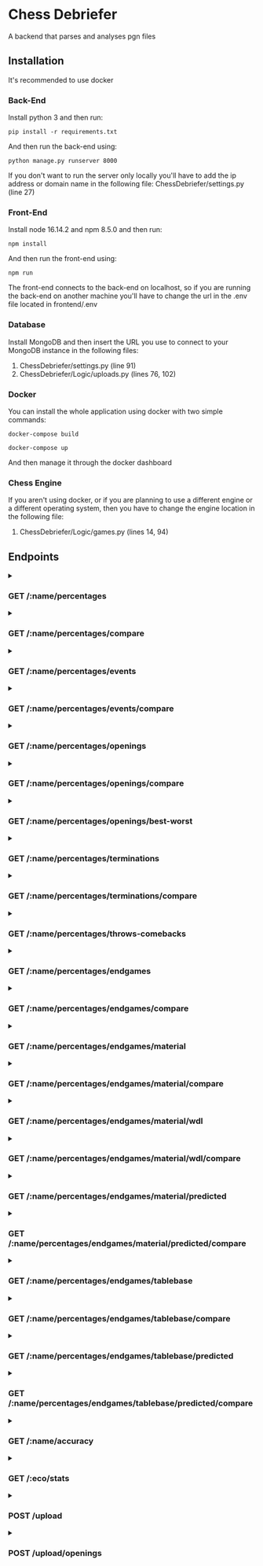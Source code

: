 # Chess Debriefer

A backend that parses and analyses pgn files

## Installation

It's recommended to use docker

### Back-End

Install python 3 and then run:
``` 
pip install -r requirements.txt
```
And then run the back-end using:
```
python manage.py runserver 8000
```
If you don't want to run the server only locally you'll have to add the ip address or domain name in the following file:
ChessDebriefer/settings.py (line 27)

### Front-End

Install node 16.14.2 and npm 8.5.0 and then run:
``` 
npm install
```
And then run the front-end using:
``` 
npm run
```
The front-end connects to the back-end on localhost, so if you are running the back-end on another machine you'll have to change the url in the .env file located in frontend/.env

### Database

Install MongoDB and then insert the URL you use to connect to your MongoDB instance in the following files:
1. ChessDebriefer/settings.py (line 91)
2. ChessDebriefer/Logic/uploads.py (lines 76, 102)

### Docker

You can install the whole application using docker with two simple commands:
``` 
docker-compose build 
```
``` 
docker-compose up 
```
And then manage it through the docker dashboard

### Chess Engine

If you aren't using docker, or if you are planning to use a different engine or a different operating system, then you have to change the engine location in the following file:
1. ChessDebriefer/Logic/games.py (lines 14, 94)

## Endpoints

<details>
  <summary> 
  <h3> GET /:name/percentages </h3>
  
  </summary>
  
  #### URI parameters
  * **opponent** : (optional) find only the matches played against this opponent
  * **from** : (optional) find only the matches played after this date
  * **to** : (optional) find only the matches played before this date
  * **minelo** : (optional) find only the matches played where your elo was greater than this
  * **maxelo** : (optional) find only the matches played where your elo was lower than this
  
  #### Response
  Headers
  ```
  Content-Type: application/json
  ```
  
<details>
  <summary>Body</summary>
  
  ```json
	{
		"general percentages": {
			"your wins": 117,
			"your losses": 93,
			"your draws": 9,
			"your win percentage": 53.42,
			"your loss percentage": 42.47,
			"your draw percentage": 4.11
		},
		"side percentages": {
			"white": {
				"your wins": 20,
				"your losses": 22,
				"your draws": 4,
				"your win percentage": 43.48,
				"your loss percentage": 47.83,
				"your draw percentage": 8.7
			},
			"black": {
				"your wins": 97,
				"your losses": 71,
				"your draws": 5,
				"your win percentage": 56.07,
				"your loss percentage": 41.04,
				"your draw percentage": 2.89
			}
		}
	}
  ```
</details>
	
</details>

<details>
  <summary> 
  <h3> GET /:name/percentages/compare </h3>
  
  </summary>
  
  #### URI parameters
  * **elo** : (optional) elo used to find other players' stats, otherwise your elo is used
  * **range** : (optional) players used to generate the stats are within this range (elo - range ~ elo + range)
  * **minelo** : (optional) find only the matches played where your elo was greater than this
  * **maxelo** : (optional) find only the matches played where your elo was lower than this
  
  #### Response
  Headers
  ```
  Content-Type: application/json
  ```
  
<details>
  <summary>Body</summary>
  
  ```json
	{
		"general percentages": {
			"your wins": 117,
			"your losses": 93,
			"your draws": 9,
			"your win percentage": 53.42,
			"your loss percentage": 42.47,
			"your draw percentage": 4.11,
			"other players wins": 35435,
			"other players losses": 42096,
			"other players draws": 2448,
			"other players win percentage": 44.31,
			"other players loss percentage": 52.63,
			"other players draw percentage": 3.06
		},
		"side percentages": {
			"white": {
				"your wins": 20,
				"your losses": 22,
				"your draws": 4,
				"your win percentage": 43.48,
				"your loss percentage": 47.83,
				"your draw percentage": 8.7,
				"other players wins": 19063,
				"other players losses": 19879,
				"other players draws": 1242,
				"other players win percentage": 47.44,
				"other players loss percentage": 49.47,
				"other players draw percentage": 3.09
			},
			"black": {
				"your wins": 97,
				"your losses": 71,
				"your draws": 5,
				"your win percentage": 56.07,
				"your loss percentage": 41.04,
				"your draw percentage": 2.89,
				"other players wins": 16372,
				"other players losses": 22217,
				"other players draws": 1206,
				"other players win percentage": 41.14,
				"other players loss percentage": 55.83,
				"other players draw percentage": 3.03
			}
		}
	}
  ```
</details>
	
</details>

<details>
  <summary> 
  <h3> GET /:name/percentages/events </h3>
  
  </summary>
  
  #### URI parameters
  * **opponent** : (optional) find only the matches played against this opponent
  * **from** : (optional) find only the matches played after this date
  * **to** : (optional) find only the matches played before this date
  * **minelo** : (optional) find only the matches played where your elo was greater than this
  * **maxelo** : (optional) find only the matches played where your elo was lower than this
  
  #### Response
  Headers
  ```
  Content-Type: application/json
  ```
  
<details>
  <summary>Body</summary>
  
  ```json
	{
		"Rated Classical game": {
			"your wins": 116,
			"your losses": 92,
			"your draws": 9,
			"your win percentage": 53.46,
			"your loss percentage": 42.4,
			"your draw percentage": 4.15
		},
		"Rated Blitz game": {
			"your wins": 1,
			"your losses": 1,
			"your draws": 0,
			"your win percentage": 50.0,
			"your loss percentage": 50.0,
			"your draw percentage": 0.0
		}
	}
  ```
</details>
	
</details>

<details>
  <summary> 
  <h3> GET /:name/percentages/events/compare </h3>
  
  </summary>
  
  #### URI parameters
  * **elo** : (optional) elo used to find other players' stats, otherwise your elo is used
  * **range** : (optional) players used to generate the stats are within this range (elo - range ~ elo + range)
  * **event** : (optional) which events to find stats on, otherwise all of your events are used
  * **minelo** : (optional) find only the matches played where your elo was greater than this
  * **maxelo** : (optional) find only the matches played where your elo was lower than this
  
  #### Response
  Headers
  ```
  Content-Type: application/json
  ```
  
<details>
  <summary>Body</summary>
  
  ```json
	{
		"Rated Classical game": {
			"your wins": 116,
			"your losses": 92,
			"your draws": 9,
			"your win percentage": 53.46,
			"your loss percentage": 42.4,
			"your draw percentage": 4.15,
			"other players wins": 14870,
			"other players losses": 16505,
			"other players draws": 1110,
			"other players win percentage": 45.77,
			"other players loss percentage": 50.81,
			"other players draw percentage": 3.42
		},
		"Rated Blitz game": {
			"your wins": 1,
			"your losses": 1,
			"your draws": 0,
			"your win percentage": 50.0,
			"your loss percentage": 50.0,
			"your draw percentage": 0.0,
			"other players wins": 13940,
			"other players losses": 16231,
			"other players draws": 946,
			"other players win percentage": 44.8,
			"other players loss percentage": 52.16,
			"other players draw percentage": 3.04
		}
	}
  ```
</details>
	
</details>

<details>
  <summary> 
  <h3> GET /:name/percentages/openings </h3>
  
  </summary>
  
  #### URI parameters
  * **opponent** : (optional) find only the matches played against this opponent
  * **from** : (optional) find only the matches played after this date
  * **to** : (optional) find only the matches played before this date
  * **minelo** : (optional) find only the matches played where your elo was greater than this
  * **maxelo** : (optional) find only the matches played where your elo was lower than this
  * **eco** : (optional) get only and more specific stats on these ecos, separated by a comma or specify a range (from-to)
  
  #### Response
  Headers
  ```
  Content-Type: application/json
  ```
  
<details>
  <summary>Body</summary>
  
  ```json
	{
		"A04": {
			"your wins": 3,
			"your losses": 4,
			"your draws": 0,
			"your win percentage": 42.86,
			"your loss percentage": 57.14,
			"your draw percentage": 0.0
		},
		"A00": {
			"your wins": 31,
			"your losses": 26,
			"your draws": 4,
			"your win percentage": 50.82,
			"your loss percentage": 42.62,
			"your draw percentage": 6.56
		},
		"A13": {
			"your wins": 1,
			"your losses": 2,
			"your draws": 0,
			"your win percentage": 33.33,
			"your loss percentage": 66.67,
			"your draw percentage": 0.0
		},
		"C20": {
			"your wins": 1,
			"your losses": 0,
			"your draws": 0,
			"your win percentage": 100.0,
			"your loss percentage": 0.0,
			"your draw percentage": 0.0
		},
		"C00": {
			"your wins": 48,
			"your losses": 46,
			"your draws": 3,
			"your win percentage": 49.48,
			"your loss percentage": 47.42,
			"your draw percentage": 3.09
		},
		"A40": {
			"your wins": 33,
			"your losses": 14,
			"your draws": 2,
			"your win percentage": 67.35,
			"your loss percentage": 28.57,
			"your draw percentage": 4.08
		},
		"B00": {
			"your wins": 0,
			"your losses": 1,
			"your draws": 0,
			"your win percentage": 0.0,
			"your loss percentage": 100.0,
			"your draw percentage": 0.0
		}
	}
  ```
</details>
	
</details>

<details>
  <summary> 
  <h3> GET /:name/percentages/openings/compare </h3>
  
  </summary>
  
  #### URI parameters
  * **elo** : (optional) elo used to find other players' stats, otherwise your elo is used
  * **range** : (optional) players used to generate the stats are within this range (elo - range ~ elo + range)
  * **eco** : (optional) which ecos to find stats on, otherwise all of your ecos are used (list separated by a comma)
  * **minelo** : (optional) find only the matches played where your elo was greater than this
  * **maxelo** : (optional) find only the matches played where your elo was lower than this
  
  #### Response
  Headers
  ```
  Content-Type: application/json
  ```
  
<details>
  <summary>Body</summary>
  
  ```json
	{
		"A00": {
			"your wins": 31,
			"your losses": 26,
			"your draws": 4,
			"your win percentage": 50.82,
			"your loss percentage": 42.62,
			"your draw percentage": 6.56,
			"other players wins": 3017,
			"other players losses": 3426,
			"other players draws": 200,
			"other players win percentage": 45.42,
			"other players loss percentage": 51.57,
			"other players draw percentage": 3.01
		},
		"A13": {
			"your wins": 1,
			"your losses": 2,
			"your draws": 0,
			"your win percentage": 33.33,
			"your loss percentage": 66.67,
			"your draw percentage": 0.0,
			"other players wins": 105,
			"other players losses": 143,
			"other players draws": 12,
			"other players win percentage": 40.38,
			"other players loss percentage": 55.0,
			"other players draw percentage": 4.62
		},
		"A04": {
			"your wins": 3,
			"your losses": 4,
			"your draws": 0,
			"your win percentage": 42.86,
			"your loss percentage": 57.14,
			"your draw percentage": 0.0,
			"other players wins": 392,
			"other players losses": 548,
			"other players draws": 25,
			"other players win percentage": 40.62,
			"other players loss percentage": 56.79,
			"other players draw percentage": 2.59
		},
		"C20": {
			"your wins": 1,
			"your losses": 0,
			"your draws": 0,
			"your win percentage": 100.0,
			"your loss percentage": 0.0,
			"your draw percentage": 0.0,
			"other players wins": 2015,
			"other players losses": 2067,
			"other players draws": 116,
			"other players win percentage": 48.0,
			"other players loss percentage": 49.24,
			"other players draw percentage": 2.76
		},
		"B00": {
			"your wins": 0,
			"your losses": 1,
			"your draws": 0,
			"your win percentage": 0.0,
			"your loss percentage": 100.0,
			"your draw percentage": 0.0,
			"other players wins": 2563,
			"other players losses": 3059,
			"other players draws": 171,
			"other players win percentage": 44.24,
			"other players loss percentage": 52.81,
			"other players draw percentage": 2.95
		},
		"C00": {
			"your wins": 48,
			"your losses": 46,
			"your draws": 3,
			"your win percentage": 49.48,
			"your loss percentage": 47.42,
			"your draw percentage": 3.09,
			"other players wins": 1876,
			"other players losses": 2083,
			"other players draws": 113,
			"other players win percentage": 46.07,
			"other players loss percentage": 51.15,
			"other players draw percentage": 2.78
		},
		"A40": {
			"your wins": 33,
			"your losses": 14,
			"your draws": 2,
			"your win percentage": 67.35,
			"your loss percentage": 28.57,
			"your draw percentage": 4.08,
			"other players wins": 2415,
			"other players losses": 2870,
			"other players draws": 153,
			"other players win percentage": 44.41,
			"other players loss percentage": 52.78,
			"other players draw percentage": 2.81
		}
	}
  ```
</details>
	
</details>

<details>
  <summary> 
  <h3> GET /:name/percentages/openings/best-worst </h3>
  
  </summary>
  
  #### URI parameters
  * **opponent** : (optional) find only the matches played against this opponent (only filters your best worst openings)
  * **from** : (optional) find only the matches played after this date (only filters your best worst openings)
  * **to** : (optional) find only the matches played before this date (only filters your best worst openings)
  * **minelo** : (optional) find only the matches played where your elo was greater than this (only filters your best worst openings)
  * **maxelo** : (optional) find only the matches played where your elo was lower than this (only filters your best worst openings)
  * **elo** : (optional) elo used to find other players' stats, otherwise your elo is used
  * **range** : (optional) players used to generate the stats are within this range (elo - range ~ elo + range)
  * **limit** : (optional) openings list limit (default is 3)
  * **min_played** : (optional) only considers openings that have at least this many matches played
  
  #### Response
  Headers
  ```
  Content-Type: application/json
  ```
  
<details>
  <summary>Body</summary>
  
  ```json
	{
		"your best": [
			"B01",
			"C02",
			"C23"
		],
		"your worst": [
			"C24",
			"C00",
			"B20"
		],
		"other players best": [
			"C28",
			"C48",
			"D01"
		],
		"other players worst": [
			"C80",
			"B31",
			"C11"
		]
	}
  ```
</details>
	
</details>

<details>
  <summary> 
  <h3> GET /:name/percentages/terminations </h3>
  
  </summary>
  
  #### URI parameters
  * **opponent** : (optional) find only the matches played against this opponent
  * **from** : (optional) find only the matches played after this date
  * **to** : (optional) find only the matches played before this date
  * **minelo** : (optional) find only the matches played where your elo was greater than this
  * **maxelo** : (optional) find only the matches played where your elo was lower than this
  
  #### Response
  Headers
  ```
  Content-Type: application/json
  ```
  
<details>
  <summary>Body</summary>
  
  ```json
	{
		"Normal": {
			"your wins": 101,
			"your losses": 87,
			"your draws": 9,
			"your win percentage": 51.27,
			"your loss percentage": 44.16,
			"your draw percentage": 4.57
		},
		"Time forfeit": {
			"your wins": 16,
			"your losses": 6,
			"your draws": 0,
			"your win percentage": 72.73,
			"your loss percentage": 27.27,
			"your draw percentage": 0.0
		}
	}
  ```
</details>
	
</details>

<details>
  <summary> 
  <h3> GET /:name/percentages/terminations/compare </h3>
  
  </summary>
  
  #### URI parameters
  * **elo** : (optional) elo used to find other players' stats, otherwise your elo is used
  * **range** : (optional) players used to generate the stats are within this range (elo - range ~ elo + range)
  * **termination** : (optional) which terminations to find stats on, otherwise all of your terminations are used
  * **minelo** : (optional) find only the matches played where your elo was greater than this
  * **maxelo** : (optional) find only the matches played where your elo was lower than this
  
  #### Response
  Headers
  ```
  Content-Type: application/json
  ```
  
<details>
  <summary>Body</summary>
  
  ```json
	{
		"Normal": {
			"your wins": 101,
			"your losses": 87,
			"your draws": 9,
			"your win percentage": 51.27,
			"your loss percentage": 44.16,
			"your draw percentage": 4.57,
			"other players wins": 24634,
			"other players losses": 29923,
			"other players draws": 2187,
			"other players win percentage": 43.41,
			"other players loss percentage": 52.73,
			"other players draw percentage": 3.85
		},
		"Time forfeit": {
			"your wins": 16,
			"your losses": 6,
			"your draws": 0,
			"your win percentage": 72.73,
			"your loss percentage": 27.27,
			"your draw percentage": 0.0,
			"other players wins": 10801,
			"other players losses": 12173,
			"other players draws": 261,
			"other players win percentage": 46.49,
			"other players loss percentage": 52.39,
			"other players draw percentage": 1.12
		}
	}
  ```
</details>
	
</details>

<details>
  <summary> 
  <h3> GET /:name/percentages/throws-comebacks </h3>
  
  </summary>
  
  #### URI parameters
  * **opponent** : (optional) find only the matches played against this opponent
  * **from** : (optional) find only the matches played after this date
  * **to** : (optional) find only the matches played before this date
  * **minelo** : (optional) find only the matches played where your elo was greater than this
  * **maxelo** : (optional) find only the matches played where your elo was lower than this
  
  #### Response
  Headers
  ```
  Content-Type: application/json
  ```
  
<details>
  <summary>Body</summary>
  
  ```json
	{
		"throws": 34,
		"losses": 86,
		"percentage_throws": 39.53,
		"comebacks": 10,
		"wins": 105,
		"percentage_comebacks": 9.52
	}
  ```
</details>
	
</details>

<details>
  <summary> 
  <h3> GET /:name/percentages/endgames </h3>
  
  </summary>
  
  #### URI parameters
  * **pieces** : (optional) how many pieces must be left on the board (at least) to be considered an endgame
  * **opponent** : (optional) find only the matches played against this opponent
  * **from** : (optional) find only the matches played after this date
  * **to** : (optional) find only the matches played before this date
  * **minelo** : (optional) find only the matches played where your elo was greater than this
  * **maxelo** : (optional) find only the matches played where your elo was lower than this
  
  #### Response
  Headers
  ```
  Content-Type: application/json
  ```
  
<details>
  <summary>Body</summary>
  
  ```json
	{
		"general percentages": {
			"games": 219,
			"endgames": 54,
			"percentage of games that finish in the endgame": 24.66,
			"wins": 23,
			"losses": 25,
			"draws": 6,
			"win percentage": 42.59,
			"loss percentage": 46.3,
			"draw percentage": 11.11
		},
		"side percentages": {
			"white": {
				"wins": 3,
				"losses": 5,
				"draws": 2,
				"win percentage": 30.0,
				"loss percentage": 50.0,
				"draw percentage": 20.0
			},
			"black": {
				"wins": 20,
				"losses": 20,
				"draws": 4,
				"win percentage": 45.45,
				"loss percentage": 45.45,
				"draw percentage": 9.09
			}
		}
	}
  ```
</details>
	
</details>

<details>
  <summary> 
  <h3> GET /:name/percentages/endgames/compare </h3>
  
  </summary>
  
  #### URI parameters
  * **elo** : (optional) elo used to find other players' stats, otherwise your elo is used
  * **range** : (optional) players used to generate the stats are within this range (elo - range ~ elo + range)
  * **minelo** : (optional) find only the matches played where your elo was greater than this
  * **maxelo** : (optional) find only the matches played where your elo was lower than this
  
  #### Response
  Headers
  ```
  Content-Type: application/json
  ```
  
<details>
  <summary>Body</summary>
  
  ```json
	{
		"general percentages": {
			"games": 184,
			"endgames": 17,
			"percentage of games that finish in the endgame": 9.24,
			"wins": 4,
			"losses": 8,
			"draws": 5,
			"win percentage": 23.53,
			"loss percentage": 47.06,
			"draw percentage": 29.41,
			"other players games": 4077,
			"other players wins": 3083,
			"other players losses": 3082,
			"other players draws": 1978,
			"other players win percentage": 37.86,
			"other players loss percentage": 37.85,
			"other players draw percentage": 24.29
		},
		"side percentages": {
			"white": {
				"wins": 1,
				"losses": 1,
				"draws": 2,
				"win percentage": 25.0,
				"loss percentage": 25.0,
				"draw percentage": 50.0,
				"other players wins": 1532,
				"other players losses": 1554,
				"other players draws": 990,
				"other players win percentage": 37.59,
				"other players loss percentage": 38.13,
				"other players draw percentage": 24.29
			},
			"black": {
				"wins": 3,
				"losses": 7,
				"draws": 3,
				"win percentage": 23.08,
				"loss percentage": 53.85,
				"draw percentage": 23.08,
				"other players wins": 1551,
				"other players losses": 1528,
				"other players draws": 988,
				"other players win percentage": 38.14,
				"other players loss percentage": 37.57,
				"other players draw percentage": 24.29
			}
		}
	}
  ```
</details>
	
</details>

<details>
  <summary> 
  <h3> GET /:name/percentages/endgames/material </h3>
  
  </summary>
  
  #### URI parameters
  * **pieces** : (optional) how many pieces must be left on the board (at least) to be considered an endgame
  * **opponent** : (optional) find only the matches played against this opponent
  * **from** : (optional) find only the matches played after this date
  * **to** : (optional) find only the matches played before this date
  * **minelo** : (optional) find only the matches played where your elo was greater than this
  * **maxelo** : (optional) find only the matches played where your elo was lower than this
  
  #### Response
  Headers
  ```
  Content-Type: application/json
  ```
  
<details>
  <summary>Body</summary>
  
  ```json
	{
		"wins": 23,
		"matches you should have won (material advantage)": 16,
		"losses": 25,
		"matches you should have lost (material disadvantage)": 24,
		"draws": 6,
		"draws with material advantage": 2,
		"draws with material disadvantage": 4
	}
  ```
</details>
	
</details>

<details>
  <summary> 
  <h3> GET /:name/percentages/endgames/material/compare </h3>
  
  </summary>
  
  #### URI parameters
  * **elo** : (optional) elo used to find other players' stats, otherwise your elo is used
  * **range** : (optional) players used to generate the stats are within this range (elo - range ~ elo + range)
  * **minelo** : (optional) find only the matches played where your elo was greater than this
  * **maxelo** : (optional) find only the matches played where your elo was lower than this
  
  #### Response
  Headers
  ```
  Content-Type: application/json
  ```
  
<details>
  <summary>Body</summary>
  
  ```json
	{
		"wins": 4,
		"matches you should have won (material advantage)": 4,
		"losses": 8,
		"matches you should have lost (material disadvantage)": 7,
		"draws": 5,
		"draws with material advantage": 3,
		"draws with material disadvantage": 2,
		"other players wins": 3083,
		"matches other players should have won (material advantage)": 2717,
		"other players losses": 3082,
		"matches other players should have lost (material disadvantage)": 2717,
		"other players draws": 1978,
		"other players draws with material advantage": 989,
		"other players draws with material disadvantage": 989
	}
  ```
</details>
	
</details>

<details>
  <summary> 
  <h3> GET /:name/percentages/endgames/material/wdl </h3>
  
  </summary>
  
  #### URI parameters
  * **pieces** : (optional) how many pieces must be left on the board (at least) to be considered an endgame
  * **opponent** : (optional) find only the matches played against this opponent
  * **from** : (optional) find only the matches played after this date
  * **to** : (optional) find only the matches played before this date
  * **minelo** : (optional) find only the matches played where your elo was greater than this
  * **maxelo** : (optional) find only the matches played where your elo was lower than this
  
  #### Response
  Headers
  ```
  Content-Type: application/json
  ```
  
<details>
  <summary>Body</summary>
  
  ```json
	{
		"material advantage": {
			"wins": 16,
			"losses": 1,
			"draws": 2,
			"percentage won": 84.21,
			"percentage lost": 5.26,
			"percentage drawn": 10.53
		},
		"material disadvantage": {
			"wins": 7,
			"losses": 24,
			"draws": 4,
			"percentage won": 20.0,
			"percentage lost": 68.57,
			"percentage drawn": 11.43
		}
	}
  ```
</details>
	
</details>

<details>
  <summary> 
  <h3> GET /:name/percentages/endgames/material/wdl/compare </h3>
  
  </summary>
  
  #### URI parameters
  * **elo** : (optional) elo used to find other players' stats, otherwise your elo is used
  * **range** : (optional) players used to generate the stats are within this range (elo - range ~ elo + range)
  * **minelo** : (optional) find only the matches played where your elo was greater than this
  * **maxelo** : (optional) find only the matches played where your elo was lower than this
  
  #### Response
  Headers
  ```
  Content-Type: application/json
  ```
  
<details>
  <summary>Body</summary>
  
  ```json
	{
		"your stats": {
			"material advantage": {
				"wins": 4,
				"losses": 1,
				"draws": 3,
				"percentage won": 50.0,
				"percentage lost": 12.5,
				"percentage drawn": 37.5
			},
			"material disadvantage": {
				"wins": 0,
				"losses": 7,
				"draws": 2,
				"percentage won": 0.0,
				"percentage lost": 77.78,
				"percentage drawn": 22.22
			}
		},
		"other players stats": {
			"material advantage": {
				"wins": 1664,
				"losses": 262,
				"draws": 653,
				"percentage won": 64.52,
				"percentage lost": 10.16,
				"percentage drawn": 25.32
			},
			"material disadvantage": {
				"wins": 241,
				"losses": 1943,
				"draws": 671,
				"percentage won": 8.44,
				"percentage lost": 68.06,
				"percentage drawn": 23.5
			}
		}
	}
  ```
</details>
	
</details>

<details>
  <summary> 
  <h3> GET /:name/percentages/endgames/material/predicted </h3>
  
  </summary>
  
  #### URI parameters
  * **pieces** : (optional) how many pieces must be left on the board (at least) to be considered an endgame
  * **opponent** : (optional) find only the matches played against this opponent
  * **from** : (optional) find only the matches played after this date
  * **to** : (optional) find only the matches played before this date
  * **minelo** : (optional) find only the matches played where your elo was greater than this
  * **maxelo** : (optional) find only the matches played where your elo was lower than this
  
  #### Response
  Headers
  ```
  Content-Type: application/json
  ```
  
<details>
  <summary>Body</summary>
  
  ```json
	{
		"general percentages": {
			"wins": 19,
			"losses": 14,
			"draws": 21,
			"win percentage": 35.19,
			"loss percentage": 25.93,
			"draw percentage": 38.89
		},
		"side percentages": {
			"white": {
				"wins": 4,
				"losses": 2,
				"draws": 4,
				"win percentage": 40.0,
				"loss percentage": 20.0,
				"draw percentage": 40.0
			},
			"black": {
				"wins": 15,
				"losses": 12,
				"draws": 17,
				"win percentage": 34.09,
				"loss percentage": 27.27,
				"draw percentage": 38.64
			}
		}
	}
  ```
</details>
	
</details>

<details>
  <summary> 
  <h3> GET /:name/percentages/endgames/material/predicted/compare </h3>
  
  </summary>
  
  #### URI parameters
  * **elo** : (optional) elo used to find other players' stats, otherwise your elo is used
  * **range** : (optional) players used to generate the stats are within this range (elo - range ~ elo + range)
  * **minelo** : (optional) find only the matches played where your elo was greater than this
  * **maxelo** : (optional) find only the matches played where your elo was lower than this
  
  #### Response
  Headers
  ```
  Content-Type: application/json
  ```
  
<details>
  <summary>Body</summary>
  
  ```json
	{
		"general percentages": {
			"wins": 8,
			"losses": 11,
			"draws": 0,
			"win percentage": 42.11,
			"loss percentage": 57.89,
			"draw percentage": 0.0,
			"other players wins": 2579,
			"other players losses": 2855,
			"other players draws": 0,
			"other players win percentage": 47.46,
			"other players loss percentage": 52.54,
			"other players draw percentage": 0.0
		},
		"side percentages": {
			"white": {
				"wins": 3,
				"losses": 2,
				"draws": 0,
				"win percentage": 60.0,
				"loss percentage": 40.0,
				"draw percentage": 0.0,
				"other players wins": 1235,
				"other players losses": 1415,
				"other players draws": 0,
				"other players win percentage": 46.6,
				"other players loss percentage": 53.4,
				"other players draw percentage": 0.0
			},
			"black": {
				"wins": 5,
				"losses": 9,
				"draws": 0,
				"win percentage": 35.71,
				"loss percentage": 64.29,
				"draw percentage": 0.0,
				"other players wins": 1344,
				"other players losses": 1440,
				"other players draws": 0,
				"other players win percentage": 48.28,
				"other players loss percentage": 51.72,
				"other players draw percentage": 0.0
			}
		}
	}
  ```
</details>
	
</details>

<details>
  <summary> 
  <h3> GET /:name/percentages/endgames/tablebase </h3>
  
  </summary>
  
  #### URI parameters
  * **pieces** : (optional) how many pieces must be left on the board (at least) to be considered an endgame (maximum is 5 for tablebase)
  * **opponent** : (optional) find only the matches played against this opponent
  * **from** : (optional) find only the matches played after this date
  * **to** : (optional) find only the matches played before this date
  * **minelo** : (optional) find only the matches played where your elo was greater than this
  * **maxelo** : (optional) find only the matches played where your elo was lower than this
  
  #### Response
  Headers
  ```
  Content-Type: application/json
  ```
  
<details>
  <summary>Body</summary>
  
  ```json
	{
		"wins": 4,
		"matches you should have won": 4,
		"losses": 10,
		"matches you should have lost": 9,
		"draws": 5,
		"matches you should have drawn": 4
	}
  ```
</details>
	
</details>

<details>
  <summary> 
  <h3> GET /:name/percentages/endgames/tablebase/compare </h3>
  
  </summary>
  
  #### URI parameters
  * **elo** : (optional) elo used to find other players' stats, otherwise your elo is used
  * **range** : (optional) players used to generate the stats are within this range (elo - range ~ elo + range)
  * **minelo** : (optional) find only the matches played where your elo was greater than this
  * **maxelo** : (optional) find only the matches played where your elo was lower than this
  
  #### Response
  Headers
  ```
  Content-Type: application/json
  ```
  
<details>
  <summary>Body</summary>
  
  ```json
	{
		"wins": 4,
		"matches you should have won": 4,
		"losses": 8,
		"matches you should have lost": 7,
		"draws": 5,
		"matches you should have drawn": 4,
		"other players wins": 3083,
		"matches other players should have won": 2740,
		"other players losses": 3082,
		"matches other players should have lost": 2740,
		"other players draws": 1978,
		"matches other players should have drawn": 1125
	}
  ```
</details>
	
</details>

<details>
  <summary> 
  <h3> GET /:name/percentages/endgames/tablebase/predicted </h3>
  
  </summary>
  
  #### URI parameters
  * **pieces** : (optional) how many pieces must be left on the board (at least) to be considered an endgame (maximum is 5 for tablebase)
  * **opponent** : (optional) find only the matches played against this opponent
  * **from** : (optional) find only the matches played after this date
  * **to** : (optional) find only the matches played before this date
  * **minelo** : (optional) find only the matches played where your elo was greater than this
  * **maxelo** : (optional) find only the matches played where your elo was lower than this
  
  #### Response
  Headers
  ```
  Content-Type: application/json
  ```
  
<details>
  <summary>Body</summary>
  
  ```json
	{
		"general percentages": {
			"wins": 4,
			"losses": 10,
			"draws": 5,
			"win percentage": 21.05,
			"loss percentage": 52.63,
			"draw percentage": 26.32
		},
		"side percentages": {
			"white": {
				"wins": 1,
				"losses": 2,
				"draws": 2,
				"win percentage": 20.0,
				"loss percentage": 40.0,
				"draw percentage": 40.0
			},
			"black": {
				"wins": 3,
				"losses": 8,
				"draws": 3,
				"win percentage": 21.43,
				"loss percentage": 57.14,
				"draw percentage": 21.43
			}
		}
	}
  ```
</details>
	
</details>

<details>
  <summary> 
  <h3> GET /:name/percentages/endgames/tablebase/predicted/compare </h3>
  
  </summary>
  
  #### URI parameters
  * **elo** : (optional) elo used to find other players' stats, otherwise your elo is used
  * **range** : (optional) players used to generate the stats are within this range (elo - range ~ elo + range)
  * **minelo** : (optional) find only the matches played where your elo was greater than this
  * **maxelo** : (optional) find only the matches played where your elo was lower than this
  
  #### Response
  Headers
  ```
  Content-Type: application/json
  ```
  
<details>
  <summary>Body</summary>
  
  ```json
	{
		"general percentages": {
			"wins": 4,
			"losses": 10,
			"draws": 5,
			"win percentage": 21.05,
			"loss percentage": 52.63,
			"draw percentage": 26.32,
			"other players wins": 2039,
			"other players losses": 2296,
			"other players draws": 1099,
			"other players win percentage": 37.52,
			"other players loss percentage": 42.25,
			"other players draw percentage": 20.22
		},
		"side percentages": {
			"white": {
				"wins": 1,
				"losses": 2,
				"draws": 2,
				"win percentage": 20.0,
				"loss percentage": 40.0,
				"draw percentage": 40.0,
				"other players wins": 995,
				"other players losses": 1127,
				"other players draws": 528,
				"other players win percentage": 37.55,
				"other players loss percentage": 42.53,
				"other players draw percentage": 19.92
			},
			"black": {
				"wins": 3,
				"losses": 8,
				"draws": 3,
				"win percentage": 21.43,
				"loss percentage": 57.14,
				"draw percentage": 21.43,
				"other players wins": 1044,
				"other players losses": 1169,
				"other players draws": 571,
				"other players win percentage": 37.5,
				"other players loss percentage": 41.99,
				"other players draw percentage": 20.51
			}
		}
	}
  ```
</details>
	
</details>

<details>
  <summary>
  <h3> GET /:name/accuracy </h3>
  </summary>
  
  #### URI parameters
  * None
  
  #### Response
  Headers
  ```
  Content-Type: application/json
  ```
  
<details>
  <summary>Body</summary>
  
  ```json
	{
		"general accuracy": 28.98,
		"accuracy after opening": 30.21
	}
  ```
</details>

</details>

<details>
  <summary>
  <h3> GET /:eco/stats </h3>
  </summary>
  
  #### URI parameters
  * **tournament** : (optional) get opening statistics only based on tournament games
  * **min_elo** : (optional) get opening statistics only based on games that have at least this elo
  * **elo** : (optional) elo used to find the matches, can be used only if min_elo isn't specified
  * **range** : (optional) matches used to generate the stats when using elo param are within this range (elo - range ~ elo + range)
  
  #### Response
  Headers
  ```
  Content-Type: application/json
  ```
  
<details>
  <summary>Body</summary>
  
  ```json
	{
		"E30": {
			"white_wins": 3,
			"black_wins": 24,
			"draws": 1,
			"percentage_white_wins": 10.71,
			"percentage_black_wins": 85.71,
			"percentage_draws_wins": 3.57
		},
		"variations": {
			"Nimzo-Indian Leningrad Variation ": {
				"white_wins": 3,
				"black_wins": 24,
				"draws": 1,
				"white_win_percentage": 10.71,
				"black_win_percentage": 85.71,
				"draw_percentage": 3.57,
				"engine_evaluation": -0.15
			},
			"Nimzo-Indian Leningrad, ...b5 gambit": {
				"white_wins": 0,
				"black_wins": 0,
				"draws": 0,
				"white_win_percentage": 0.0,
				"black_win_percentage": 0.0,
				"draw_percentage": 0.0,
				"engine_evaluation": 0.14
			}
		}
	}
  ```
</details>

</details>

<details>
  <summary>
  <h3> POST /upload </h3>
  </summary>
  
  #### URI parameters
  * None
  
  #### Request
  Headers
  ```
  Content-Type: multipart/form-data
  ```
  
<details>
  <summary>Body</summary>
  
  KEY: file
  VALUE: the pgn file
</details>
  
  #### Response
  Headers
  ```
  Content-Type: text/html
  ```
  
<details>
  <summary>Body</summary>
  
  None
</details>

</details>

<details>
  <summary>
  <h3> POST /upload/openings </h3>
  </summary>
  
  #### URI parameters
  * None
  
  #### Request
  Headers
  ```
  Content-Type: multipart/form-data
  ```
  
<details>
  <summary>Body</summary>
  
  KEY: file
  VALUE: the pgn file
</details>
  
  #### Response
  Headers
  ```
  Content-Type: text/html
  ```
  
<details>
  <summary>Body</summary>
  
  None
</details>

</details>
